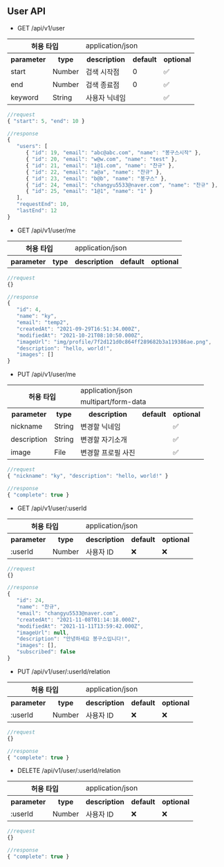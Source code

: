 ## User API

- GET /api/v1/user

<table>
<tr><th colspan="2" rowspan="1">허용 타입</th><td colspan="3">application/json</td></tr>
<tr><th>parameter</th><th>type</th><th>description</th><th>default</th><th>optional</th>
<tr><td>start</td><td>Number</td><td>검색 시작점</td><td>0</td><td>✅</td></tr>
<tr><td>end</td><td>Number</td><td>검색 종료점</td><td>0</td><td>✅</td></tr>
<tr><td>keyword</td><td>String</td><td>사용자 닉네임</td><td></td><td>✅</td></tr>
</table>

```js
//request
{ "start": 5, "end": 10 }

//response
{
   "users": [
      { "id": 19, "email": "abc@abc.com", "name": "봉구스시작" },
      { "id": 20, "email": "w@w.com", "name": "test" },
      { "id": 21, "email": "1@1.com", "name": "찬규" },
      { "id": 22, "email": "a@a", "name": "찬규" },
      { "id": 23, "email": "b@b", "name": "봉구스" },
      { "id": 24, "email": "changyu5533@naver.com", "name": "찬규" },
      { "id": 25, "email": "1@1", "name": "1" }
   ],
   "requestEnd": 10,
   "lastEnd": 12
}
```


- GET /api/v1/user/me

<table>
<tr><th colspan="2" rowspan="1">허용 타입</th><td colspan="3">application/json</td></tr>
<tr><th>parameter</th><th>type</th><th>description</th><th>default</th><th>optional</th>
</table>

```js
//request
{}

//response
{
   "id": 4,
   "name": "ky",
   "email": "temp2",
   "createdAt": "2021-09-29T16:51:34.000Z",
   "modifiedAt": "2021-10-21T08:10:50.000Z",
   "imageUrl": "img/profile/7f2d121d0c864ff289682b3a119386ae.png",
   "description": "hello, world!",
   "images": []
}
```

- PUT /api/v1/user/me

<table>
<tr><th colspan="2" rowspan="2">허용 타입</th><td colspan="3">application/json</td></tr>
<tr><td colspan="3">multipart/form-data</td></tr>
<tr><th>parameter</th><th>type</th><th>description</th><th>default</th><th>optional</th>
<tr><td>nickname</td><td>String</td><td>변경할 닉네임</td><td></td><td>✅</td></tr>
<tr><td>description</td><td>String</td><td>변경할 자기소개</td><td></td><td>✅</td></tr>
<tr><td>image</td><td>File</td><td>변경할 프로필 사진</td><td></td><td>✅</td></tr>
</table>

```js
//request
{ "nickname": "ky", "description": "hello, world!" }

//response
{ "complete": true }
```


- GET /api/v1/user/:userId

<table>
<tr><th colspan="2" rowspan="1">허용 타입</th><td colspan="3">application/json</td></tr>
<tr><th>parameter</th><th>type</th><th>description</th><th>default</th><th>optional</th>
<tr><td>:userId</td><td>Number</td><td>사용자 ID</td><td>❌</td><td>❌</td></tr>
</table>

```js
//request
{}

//response
{
   "id": 24,
   "name": "찬규",
   "email": "changyu5533@naver.com",
   "createdAt": "2021-11-08T01:14:18.000Z",
   "modifiedAt": "2021-11-11T13:59:42.000Z",
   "imageUrl": null,
   "description": "안녕하세요 봉구스입니다!",
   "images": [],
   "subscribed": false
}
```


- PUT /api/v1/user/:userId/relation

<table>
<tr><th colspan="2" rowspan="1">허용 타입</th><td colspan="3">application/json</td></tr>
<tr><th>parameter</th><th>type</th><th>description</th><th>default</th><th>optional</th>
<tr><td>:userId</td><td>Number</td><td>사용자 ID</td><td>❌</td><td>❌</td></tr>
</table>

```js
//request
{}

//response
{ "complete": true }
```

- DELETE /api/v1/user/:userId/relation

<table>
<tr><th colspan="2" rowspan="1">허용 타입</th><td colspan="3">application/json</td></tr>
<tr><th>parameter</th><th>type</th><th>description</th><th>default</th><th>optional</th>
<tr><td>:userId</td><td>Number</td><td>사용자 ID</td><td>❌</td><td>❌</td></tr>
</table>

```js
//request
{}

//response
{ "complete": true }
```
